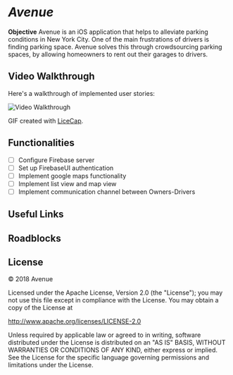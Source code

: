 # *Avenue*

**Objective** Avenue is an iOS application that helps to alleviate parking conditions in New York City. One of the main frustrations of drivers is finding parking space. Avenue solves this through crowdsourcing parking spaces, by allowing homeowners to rent out their garages to drivers.

## Video Walkthrough

Here's a walkthrough of implemented user stories:

<img src='https://i.imgur.com/cvZdBqp.gif' title='Video Walkthrough' width='' alt='Video Walkthrough' />

GIF created with [LiceCap](http://www.cockos.com/licecap/).

## Functionalities
- [ ] Configure Firebase server
- [ ] Set up FirebaseUI authentication
- [ ] Implement google maps functionality
- [ ] Implement list view and map view
- [ ] Implement communication channel between Owners-Drivers

## Useful Links


## Roadblocks


## License
© 2018 Avenue

Licensed under the Apache License, Version 2.0 (the "License"); you may not use this file except in compliance with the License. You may obtain a copy of the License at

http://www.apache.org/licenses/LICENSE-2.0

Unless required by applicable law or agreed to in writing, software distributed under the License is distributed on an "AS IS" BASIS, WITHOUT WARRANTIES OR CONDITIONS OF ANY KIND, either express or implied. See the License for the specific language governing permissions and limitations under the License.
